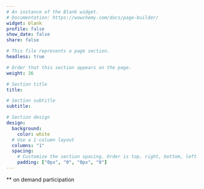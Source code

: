 ```yaml
---
# An instance of the Blank widget.
# Documentation: https://wowchemy.com/docs/page-builder/
widget: blank
profile: false
show_date: false
share: false

# This file represents a page section.
headless: true

# Order that this section appears on the page.
weight: 36

# Section title
title: 

# Section subtitle
subtitle: 

# Section design
design:
  background:
    color: white
  # Use a 1-column layout
  columns: "1"
  spacing:
    # Customize the section spacing. Order is top, right, bottom, left.
    padding: ["0px", "0", "0px", "0"]
---
```


** on demand participation
